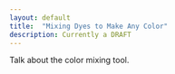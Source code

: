 ```yaml
---
layout: default
title:  "Mixing Dyes to Make Any Color"
description: Currently a DRAFT
---
```


Talk about the color mixing tool.